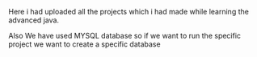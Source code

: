 Here i had uploaded all the projects which i had made while learning the advanced java.

Also We have used MYSQL database so if we want to run the specific project we want to create a specific database
